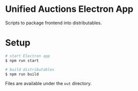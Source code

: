 # Unified Auctions Electron App

Scripts to package frontend into distributables.

# Setup

```bash
# start Electron app
$ npm run start

# build distributables
$ npm run build
```

Files are available under the `out` directory.
